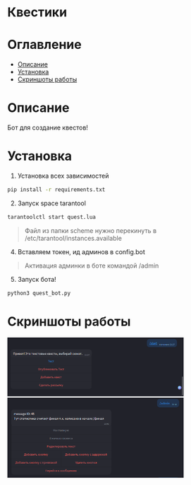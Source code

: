 # Квестики

# Оглавление 
 - [Описание](https://github.com/ICQ-BOTS/quest_bot#описание)
 - [Установка](https://github.com/ICQ-BOTS/quest_bot#установка)
 - [Скриншоты работы](https://github.com/ICQ-BOTS/quest_bot#скриншоты-работы)

# Описание
Бот для создание квестов!

# Установка

1. Установка всех зависимостей 
```bash
pip install -r requirements.txt
```

2. Запуск space tarantool
```bash
tarantoolctl start quest.lua
```
> Файл из папки scheme нужно перекинуть в /etc/tarantool/instances.available

4. Вставляем токен, ид админов в config.bot
> Активация админки в боте командой /admin


5. Запуск бота!
```bash
python3 quest_bot.py
```

# Скриншоты работы
<img src="https://github.com/ICQ-BOTS/quest_bot/blob/main/img/1.png" width="400">
<img src="https://github.com/ICQ-BOTS/quest_bot/blob/main/img/2.png" width="400">
